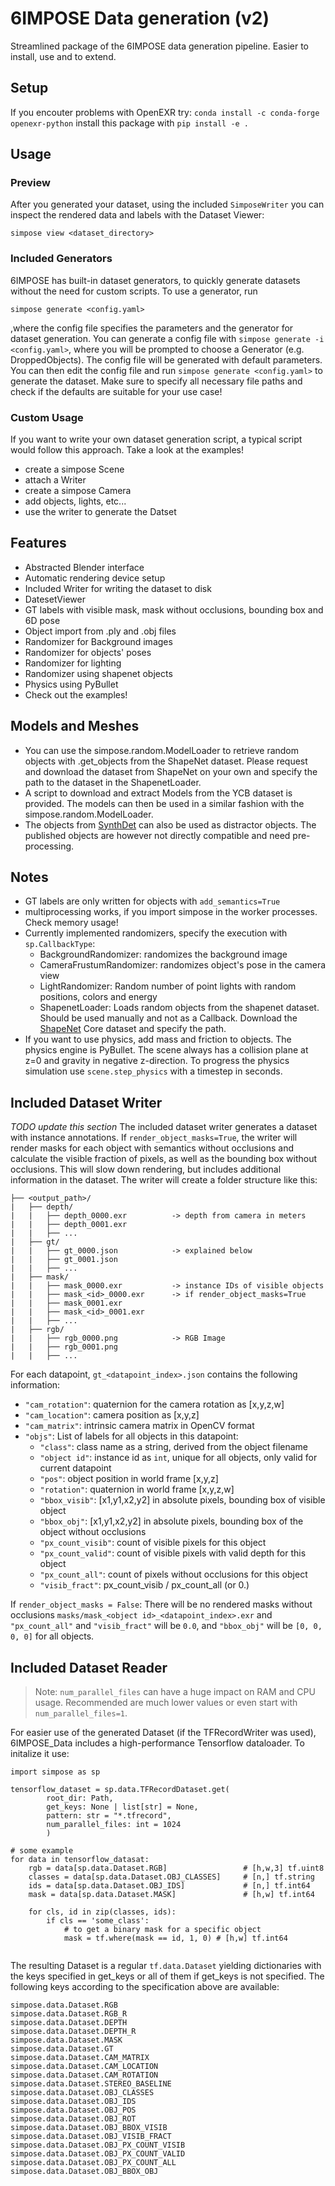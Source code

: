 # 6IMPOSE Data generation (v2)
Streamlined package of the 6IMPOSE data generation pipeline. Easier to install, use and to extend.

## Setup
If you encouter problems with OpenEXR try: `conda install -c conda-forge openexr-python` 
install this package with 
`pip install -e .`

## Usage
### Preview
After you generated your dataset, using the included `SimposeWriter` you can inspect the rendered data and labels with the Dataset Viewer:
```
simpose view <dataset_directory>
```
### Included Generators
6IMPOSE has built-in dataset generators, to quickly generate datasets without the need for custom scripts. To use a generator, run
```
simpose generate <config.yaml>
```
,where the config file specifies the parameters and the generator for dataset generation. You can generate a config file with `simpose generate -i <config.yaml>`, where you will be prompted to choose a Generator (e.g. DroppedObjects). The config file will be generated with default parameters. You can then edit the config file and run `simpose generate <config.yaml>` to generate the dataset. Make sure to specify all necessary file paths and check if the defaults are suitable for your use case!

### Custom Usage
If you want to write your own dataset generation script, a typical script would follow this approach. Take a look at the examples!
- create a simpose Scene
- attach a Writer
- create a simpose Camera
- add objects, lights, etc...
- use the writer to generate the Datset


## Features
- Abstracted Blender interface
- Automatic rendering device setup
- Included Writer for writing the dataset to disk
- DatesetViewer
- GT labels with visible mask, mask without occlusions, bounding box and 6D pose
- Object import from .ply and .obj files
- Randomizer for Background images
- Randomizer for objects' poses
- Randomizer for lighting
- Randomizer using shapenet objects
- Physics using PyBullet
- Check out the examples!

## Models and Meshes 
- You can use the simpose.random.ModelLoader to retrieve random objects with .get_objects from the ShapeNet dataset. Please request and download the dataset from ShapeNet on your own and specify the path to the dataset in the ShapenetLoader.
- A script to download and extract Models from the YCB dataset is provided. The models can then be used in a similar fashion with the simpose.random.ModelLoader.
- The objects from [SynthDet](https://github.com/Unity-Technologies/SynthDet) can also be used as distractor objects. The published objects are however not directly compatible and need pre-processing.

## Notes
- GT labels are only written for objects with `add_semantics=True`
- multiprocessing works, if you import simpose in the worker processes. Check memory usage!
- Currently implemented randomizers, specify the execution with `sp.CallbackType`:
    - BackgroundRandomizer: randomizes the background image
    - CameraFrustumRandomizer: randomizes object's pose in the camera view
    - LightRandomizer: Random number of point lights with random positions, colors and energy
    - ShapenetLoader: Loads random objects from the shapenet dataset. Should be used manually and not as a Callback. Download the [ShapeNet](https://shapenet.org) Core dataset and specify the path.
- If you want to use physics, add mass and friction to objects. The physics engine is PyBullet. The scene always has a collision plane at z=0 and gravity in negative z-direction. To progress the physics simulation use `scene.step_physics` with a timestep in seconds.


## Included Dataset Writer
*TODO update this section*
The included dataset writer generates a dataset with instance annotations. If `render_object_masks=True`, the writer will render masks for each object with semantics without occlusions and calculate the visible fraction of pixels, as well as the bounding box without occlusions. This will slow down rendering, but includes additional information in the dataset. The writer will create a folder structure like this:

```
├── <output_path>/
|	├── depth/
|	|	├── depth_0000.exr 			-> depth from camera in meters
|	|	├── depth_0001.exr
|	|	├── ...
|	├── gt/
|	|	├── gt_0000.json 			-> explained below
|	|	├── gt_0001.json
|	|	├── ...
|	├── mask/
|	|	├── mask_0000.exr 	        -> instance IDs of visible objects
|	|	├── mask_<id>_0000.exr      -> if render_object_masks=True
|	|	├── mask_0001.exr
|	|	├── mask_<id>_0001.exr
|	|	├── ...
|	├── rgb/
|	|	├── rgb_0000.png 			-> RGB Image
|	|	├── rgb_0001.png
|	|	├── ...
```

For each datapoint, `gt_<datapoint_index>.json` contains the following information:

- `"cam_rotation"`: quaternion for the camera rotation as [x,y,z,w]
- `"cam_location"`: camera position as [x,y,z]
- `"cam_matrix"`: intrinsic camera matrix in OpenCV format
- `"objs"`: List of labels for all objects in this datapoint:
    - `"class"`: class name as a string, derived from the object filename
    - `"object id"`: instance id as `int`, unique for all objects, only valid for current datapoint
    - `"pos"`: object position in world frame [x,y,z]
    - `"rotation"`: quaternion in world frame [x,y,z,w]
    - `"bbox_visib"`: [x1,y1,x2,y2] in absolute pixels, bounding box of visible object
    - `"bbox_obj"`: [x1,y1,x2,y2] in absolute pixels, bounding box of the object without occlusions
    - `"px_count_visib"`: count of visible pixels for this object
    - `"px_count_valid"`: count of visible pixels with valid depth for this object
    - `"px_count_all"`: count of pixels without occlusions for this object
    - `"visib_fract"`: px_count_visib / px_count_all (or 0.)

If `render_object_masks = False`:
There will be no rendered masks without occlusions `masks/mask_<object id>_<datapoint_index>.exr` and `"px_count_all"` and `"visib_fract"` will be `0.0`, and `"bbox_obj"` will be `[0, 0, 0, 0]` for all objects.


## Included Dataset Reader
> Note: `num_parallel_files` can have a huge impact on RAM and CPU usage. Recommended are much lower values or even start with `num_parallel_files=1`.

For easier use of the generated Dataset (if the TFRecordWriter was used), 6IMPOSE_Data includes a high-performance Tensorflow dataloader. To initalize it use:
```
import simpose as sp

tensorflow_dataset = sp.data.TFRecordDataset.get(
        root_dir: Path,
        get_keys: None | list[str] = None,
        pattern: str = "*.tfrecord",
        num_parallel_files: int = 1024
        )

# some example
for data in tensorflow_datasat:
    rgb = data[sp.data.Dataset.RGB]                 # [h,w,3] tf.uint8
    classes = data[sp.data.Dataset.OBJ_CLASSES]     # [n,] tf.string
    ids = data[sp.data.Dataset.OBJ_IDS]             # [n,] tf.int64
    mask = data[sp.data.Dataset.MASK]               # [h,w] tf.int64

    for cls, id in zip(classes, ids):
        if cls == 'some_class':
            # to get a binary mask for a specific object
            mask = tf.where(mask == id, 1, 0) # [h,w] tf.int64
            

```
The resulting Dataset is a regular `tf.data.Dataset` yielding dictionaries with the keys specified in get_keys or all of them if get_keys is not specified. The following keys according to the specification above are available:
```
simpose.data.Dataset.RGB
simpose.data.Dataset.RGB_R
simpose.data.Dataset.DEPTH
simpose.data.Dataset.DEPTH_R
simpose.data.Dataset.MASK
simpose.data.Dataset.GT
simpose.data.Dataset.CAM_MATRIX
simpose.data.Dataset.CAM_LOCATION
simpose.data.Dataset.CAM_ROTATION
simpose.data.Dataset.STEREO_BASELINE
simpose.data.Dataset.OBJ_CLASSES
simpose.data.Dataset.OBJ_IDS
simpose.data.Dataset.OBJ_POS
simpose.data.Dataset.OBJ_ROT
simpose.data.Dataset.OBJ_BBOX_VISIB
simpose.data.Dataset.OBJ_VISIB_FRACT
simpose.data.Dataset.OBJ_PX_COUNT_VISIB
simpose.data.Dataset.OBJ_PX_COUNT_VALID
simpose.data.Dataset.OBJ_PX_COUNT_ALL
simpose.data.Dataset.OBJ_BBOX_OBJ
```
